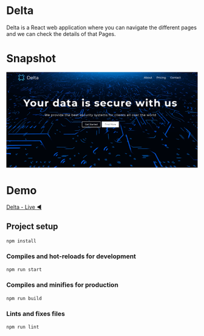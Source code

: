 # Delta
Delta is a React web application where you can navigate the different pages and we can check the details of that Pages.

# Snapshot

![Interface of Delta](Delta.png)

# Demo

[Delta - Live ◀️](https://delta-dhyan110.netlify.app)

## Project setup

```
npm install
```

### Compiles and hot-reloads for development

```
npm run start
```

### Compiles and minifies for production

```
npm run build
```

### Lints and fixes files

```
npm run lint
```
